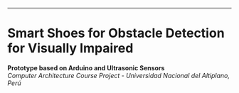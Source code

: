 ---

# Smart Shoes for Obstacle Detection for Visually Impaired

**Prototype based on Arduino and Ultrasonic Sensors**  
*Computer Architecture Course Project - Universidad Nacional del Altiplano, Perú*
